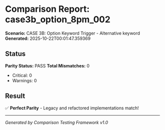 # Comparison Report: case3b_option_8pm_002
**Scenario:** CASE 3B: Option Keyword Trigger - Alternative keyword
**Generated:** 2025-10-22T00:01:47.359369

## Status
**Parity Status:** PASS
**Total Mismatches:** 0
  - Critical: 0
  - Warnings: 0

## Result
✅ **Perfect Parity** - Legacy and refactored implementations match!

---
*Generated by Comparison Testing Framework v1.0*